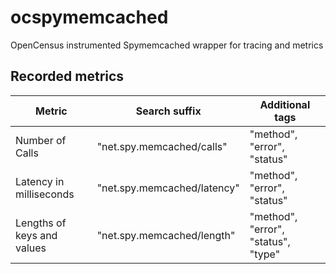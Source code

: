 # ocspymemcached
OpenCensus instrumented Spymemcached wrapper for tracing and metrics

## Recorded metrics

Metric|Search suffix|Additional tags
---|---|---
Number of Calls|"net.spy.memcached/calls"|"method", "error", "status"
Latency in milliseconds|"net.spy.memcached/latency"|"method", "error", "status"
Lengths of keys and values|"net.spy.memcached/length"|"method", "error", "status", "type"
